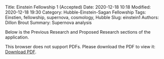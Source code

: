 Title: Einstein Fellowship 1 (Accepted) 
Date: 2020-12-18 10:18
Modified: 2020-12-18 19:30
Category: Hubble-Einstein-Sagan Fellowship
Tags: Einstien, fellowship, supernova, cosmology, Hubble
Slug: einstein1
Authors: Dillon Brout
Summary: Supernova analysis

Below is the Previous Research and Proposed Research sections of the application. 


<object data="https://www.dropbox.com/s/v3qzvblv2s2j3ke/NHFP_Previous_and_Future_Research.pdf?raw=1" type="application/pdf" width="700px" height="800px">
        <p>This browser does not support PDFs. Please download the PDF to view it: <a href="https://www.dropbox.com/s/v3qzvblv2s2j3ke/NHFP_Previous_and_Future_Research.pdf?raw=1">Download PDF</a>.</p>
</object>